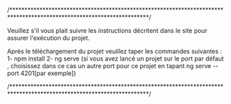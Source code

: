 /**********************************************************************************************************************/

Veuillez s'il vous plait suivre les instructions décritent dans le site pour assurer l'exécution du projet.


Après le téléchargement du projet veuillez taper les commandes suivantes :
1- npm install 
2- ng serve (si vous avez lancé un projet sur le port par défaut , choisissez dans ce cas un autre port pour ce projet en tapant ng serve --port 4201[par exemple])

/**********************************************************************************************************************/

